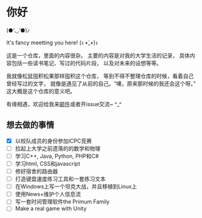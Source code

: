 # 你好

(●’◡’●)ﾉ

It's fancy meetting you here! (ง •̀_•́)ง

这是一个仓库，里面的内容很杂。
主要的内容是对我的大学生活的记录，
具体内容包括一些读书笔记、写过的代码片段，
以及对未来的设想等等。

我就像松鼠囤积松果那样囤积这个仓库，
等到不得不整理仓库的时候，看着自己曾经写过的文字，
就像是遇见了从前的自己。“噢，原来那时候的我还会这个呀。”
这大概是这个仓库的意义吧。

有缘相遇，欢迎给我来[邮件](mailto:lightyears1998@hotmail.com)或者开issue交流~ ^\_^

## 想去做的事情

- [X] 以校队成员的身份参加ICPC竞赛
- [ ] 捡起上大学之前遗落的的数学和物理
- [ ] 学习C++, Java, Python, PHP和C#
- [ ] 学习html, CSS和javascript
- [ ] 修好宿舍的路由器
- [ ] 打造键盘速度练习工具和一套练习文本
- [ ] 在Windows上写一个坦克大战，并且移植到Linux上
- [ ] 使用News+维护个人信息流
- [ ] 写一套时间管理软件the Primum Family
- [ ] Make a real game with Unity
